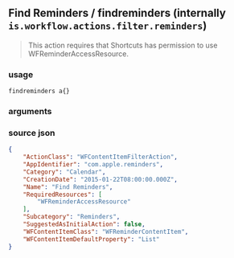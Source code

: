 
## Find Reminders / findreminders (internally `is.workflow.actions.filter.reminders`)


> This action requires that Shortcuts has permission to use WFReminderAccessResource.



### usage
`findreminders a{}`

### arguments


### source json

```json
{
	"ActionClass": "WFContentItemFilterAction",
	"AppIdentifier": "com.apple.reminders",
	"Category": "Calendar",
	"CreationDate": "2015-01-22T08:00:00.000Z",
	"Name": "Find Reminders",
	"RequiredResources": [
		"WFReminderAccessResource"
	],
	"Subcategory": "Reminders",
	"SuggestedAsInitialAction": false,
	"WFContentItemClass": "WFReminderContentItem",
	"WFContentItemDefaultProperty": "List"
}
```
